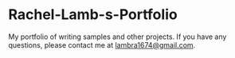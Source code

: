 # Rachel-Lamb-s-Portfolio
My portfolio of writing samples and other projects. If you have any questions, please contact me at lambra1674@gmail.com.
